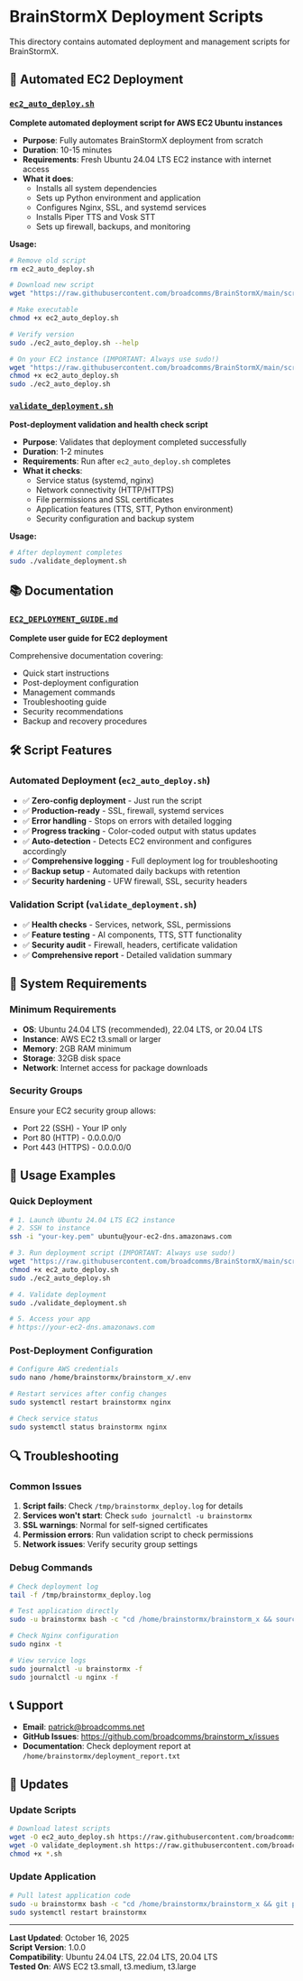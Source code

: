 # BrainStormX Deployment Scripts

This directory contains automated deployment and management scripts for BrainStormX.

## 🚀 Automated EC2 Deployment

### [`ec2_auto_deploy.sh`](./ec2_auto_deploy.sh)
**Complete automated deployment script for AWS EC2 Ubuntu instances**

- **Purpose**: Fully automates BrainStormX deployment from scratch
- **Duration**: 10-15 minutes
- **Requirements**: Fresh Ubuntu 24.04 LTS EC2 instance with internet access
- **What it does**: 
  - Installs all system dependencies
  - Sets up Python environment and application
  - Configures Nginx, SSL, and systemd services
  - Installs Piper TTS and Vosk STT
  - Sets up firewall, backups, and monitoring

**Usage:**

```bash
# Remove old script
rm ec2_auto_deploy.sh

# Download new script
wget "https://raw.githubusercontent.com/broadcomms/BrainStormX/main/scripts/ec2_auto_deploy.sh"

# Make executable
chmod +x ec2_auto_deploy.sh

# Verify version
sudo ./ec2_auto_deploy.sh --help
```



```bash
# On your EC2 instance (IMPORTANT: Always use sudo!)
wget "https://raw.githubusercontent.com/broadcomms/BrainStormX/main/scripts/ec2_auto_deploy.sh?$(date +%s)"
chmod +x ec2_auto_deploy.sh
sudo ./ec2_auto_deploy.sh
```

### [`validate_deployment.sh`](./validate_deployment.sh)
**Post-deployment validation and health check script**

- **Purpose**: Validates that deployment completed successfully
- **Duration**: 1-2 minutes
- **Requirements**: Run after `ec2_auto_deploy.sh` completes
- **What it checks**:
  - Service status (systemd, nginx)
  - Network connectivity (HTTP/HTTPS)
  - File permissions and SSL certificates
  - Application features (TTS, STT, Python environment)
  - Security configuration and backup system

**Usage:**
```bash
# After deployment completes
sudo ./validate_deployment.sh
```

## 📚 Documentation

### [`EC2_DEPLOYMENT_GUIDE.md`](./EC2_DEPLOYMENT_GUIDE.md)
**Complete user guide for EC2 deployment**

Comprehensive documentation covering:
- Quick start instructions
- Post-deployment configuration
- Management commands
- Troubleshooting guide
- Security recommendations
- Backup and recovery procedures

## 🛠️ Script Features

### Automated Deployment (`ec2_auto_deploy.sh`)
- ✅ **Zero-config deployment** - Just run the script
- ✅ **Production-ready** - SSL, firewall, systemd services
- ✅ **Error handling** - Stops on errors with detailed logging
- ✅ **Progress tracking** - Color-coded output with status updates
- ✅ **Auto-detection** - Detects EC2 environment and configures accordingly
- ✅ **Comprehensive logging** - Full deployment log for troubleshooting
- ✅ **Backup setup** - Automated daily backups with retention
- ✅ **Security hardening** - UFW firewall, SSL, security headers

### Validation Script (`validate_deployment.sh`)
- ✅ **Health checks** - Services, network, SSL, permissions
- ✅ **Feature testing** - AI components, TTS, STT functionality  
- ✅ **Security audit** - Firewall, headers, certificate validation
- ✅ **Comprehensive report** - Detailed validation summary

## 🔧 System Requirements

### Minimum Requirements
- **OS**: Ubuntu 24.04 LTS (recommended), 22.04 LTS, or 20.04 LTS
- **Instance**: AWS EC2 t3.small or larger
- **Memory**: 2GB RAM minimum
- **Storage**: 32GB disk space
- **Network**: Internet access for package downloads

### Security Groups
Ensure your EC2 security group allows:
- Port 22 (SSH) - Your IP only
- Port 80 (HTTP) - 0.0.0.0/0
- Port 443 (HTTPS) - 0.0.0.0/0

## 📝 Usage Examples

### Quick Deployment
```bash
# 1. Launch Ubuntu 24.04 LTS EC2 instance
# 2. SSH to instance
ssh -i "your-key.pem" ubuntu@your-ec2-dns.amazonaws.com

# 3. Run deployment script (IMPORTANT: Always use sudo!)
wget "https://raw.githubusercontent.com/broadcomms/BrainStormX/main/scripts/ec2_auto_deploy.sh?$(date +%s)"
chmod +x ec2_auto_deploy.sh
sudo ./ec2_auto_deploy.sh

# 4. Validate deployment
sudo ./validate_deployment.sh

# 5. Access your app
# https://your-ec2-dns.amazonaws.com
```

### Post-Deployment Configuration
```bash
# Configure AWS credentials
sudo nano /home/brainstormx/brainstorm_x/.env

# Restart services after config changes
sudo systemctl restart brainstormx nginx

# Check service status
sudo systemctl status brainstormx nginx
```

## 🔍 Troubleshooting

### Common Issues
1. **Script fails**: Check `/tmp/brainstormx_deploy.log` for details
2. **Services won't start**: Check `sudo journalctl -u brainstormx`
3. **SSL warnings**: Normal for self-signed certificates
4. **Permission errors**: Run validation script to check permissions
5. **Network issues**: Verify security group settings

### Debug Commands
```bash
# Check deployment log
tail -f /tmp/brainstormx_deploy.log

# Test application directly
sudo -u brainstormx bash -c "cd /home/brainstormx/brainstorm_x && source venv/bin/activate && python run.py"

# Check Nginx configuration
sudo nginx -t

# View service logs
sudo journalctl -u brainstormx -f
sudo journalctl -u nginx -f
```

## 📞 Support

- **Email**: patrick@broadcomms.net
- **GitHub Issues**: https://github.com/broadcomms/brainstorm_x/issues
- **Documentation**: Check deployment report at `/home/brainstormx/deployment_report.txt`

## 🔄 Updates

### Update Scripts
```bash
# Download latest scripts
wget -O ec2_auto_deploy.sh https://raw.githubusercontent.com/broadcomms/BrainStormX/scripts/ec2_auto_deploy.sh
wget -O validate_deployment.sh https://raw.githubusercontent.com/broadcomms/BrainStormX/scripts/validate_deployment.sh
chmod +x *.sh
```

### Update Application
```bash
# Pull latest application code
sudo -u brainstormx bash -c "cd /home/brainstormx/brainstorm_x && git pull origin staging"
sudo systemctl restart brainstormx
```

---

**Last Updated**: October 16, 2025  
**Script Version**: 1.0.0  
**Compatibility**: Ubuntu 24.04 LTS, 22.04 LTS, 20.04 LTS  
**Tested On**: AWS EC2 t3.small, t3.medium, t3.large